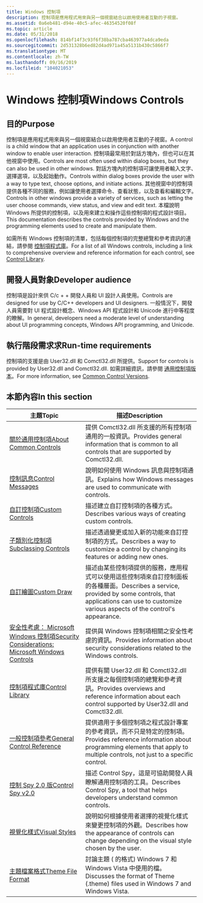 ```yaml
---
title: Windows 控制項
description: 控制項是應用程式用來與另一個視窗結合以啟用使用者互動的子視窗。
ms.assetid: 0a6eb481-d94e-40c5-afec-46354520f08f
ms.topic: article
ms.date: 05/31/2018
ms.openlocfilehash: 814bf14f3c93f6f38ba787cba463977a4dca9eda
ms.sourcegitcommit: 2d531328b6ed82d4ad971a45a5131b430c5866f7
ms.translationtype: MT
ms.contentlocale: zh-TW
ms.lasthandoff: 09/16/2019
ms.locfileid: "104021053"
---
```

# <a name="windows-controls"></a><span data-ttu-id="12df3-103">Windows 控制項</span><span class="sxs-lookup"><span data-stu-id="12df3-103">Windows Controls</span></span>

## <a name="purpose"></a><span data-ttu-id="12df3-104">目的</span><span class="sxs-lookup"><span data-stu-id="12df3-104">Purpose</span></span>

<span data-ttu-id="12df3-105">控制項是應用程式用來與另一個視窗結合以啟用使用者互動的子視窗。</span><span class="sxs-lookup"><span data-stu-id="12df3-105">A control is a child window that an application uses in conjunction with another window to enable user interaction.</span></span> <span data-ttu-id="12df3-106">控制項最常用於對話方塊內，但也可以在其他視窗中使用。</span><span class="sxs-lookup"><span data-stu-id="12df3-106">Controls are most often used within dialog boxes, but they can also be used in other windows.</span></span> <span data-ttu-id="12df3-107">對話方塊內的控制項可讓使用者輸入文字、選擇選項，以及起始動作。</span><span class="sxs-lookup"><span data-stu-id="12df3-107">Controls within dialog boxes provide the user with a way to type text, choose options, and initiate actions.</span></span> <span data-ttu-id="12df3-108">其他視窗中的控制項提供各種不同的服務，例如讓使用者選擇命令、查看狀態，以及查看和編輯文字。</span><span class="sxs-lookup"><span data-stu-id="12df3-108">Controls in other windows provide a variety of services, such as letting the user choose commands, view status, and view and edit text.</span></span> <span data-ttu-id="12df3-109">本檔說明 Windows 所提供的控制項，以及用來建立和操作這些控制項的程式設計項目。</span><span class="sxs-lookup"><span data-stu-id="12df3-109">This documentation describes the controls provided by Windows and the programming elements used to create and manipulate them.</span></span>

<span data-ttu-id="12df3-110">如需所有 Windows 控制項的清單，包括每個控制項的完整總覽和參考資訊的連結，請參閱 [控制項程式庫](individual-control-info.md)。</span><span class="sxs-lookup"><span data-stu-id="12df3-110">For a list of all Windows controls, including a link to comprehensive overview and reference information for each control, see [Control Library](individual-control-info.md).</span></span>

## <a name="developer-audience"></a><span data-ttu-id="12df3-111">開發人員對象</span><span class="sxs-lookup"><span data-stu-id="12df3-111">Developer audience</span></span>

<span data-ttu-id="12df3-112">控制項是設計來供 C/c + + 開發人員和 UI 設計人員使用。</span><span class="sxs-lookup"><span data-stu-id="12df3-112">Controls are designed for use by C/C++ developers and UI designers.</span></span> <span data-ttu-id="12df3-113">一般情況下，開發人員需要對 UI 程式設計概念、Windows API 程式設計和 Unicode 進行中等程度的瞭解。</span><span class="sxs-lookup"><span data-stu-id="12df3-113">In general, developers need a moderate level of understanding about UI programming concepts, Windows API programming, and Unicode.</span></span>

## <a name="run-time-requirements"></a><span data-ttu-id="12df3-114">執行階段需求求</span><span class="sxs-lookup"><span data-stu-id="12df3-114">Run-time requirements</span></span>

<span data-ttu-id="12df3-115">控制項的支援是由 User32.dll 和 Comctl32.dll 所提供。</span><span class="sxs-lookup"><span data-stu-id="12df3-115">Support for controls is provided by User32.dll and Comctl32.dll.</span></span> <span data-ttu-id="12df3-116">如需詳細資訊，請參閱 [通用控制項版本](common-control-versions.md)。</span><span class="sxs-lookup"><span data-stu-id="12df3-116">For more information, see [Common Control Versions](common-control-versions.md).</span></span>

## <a name="in-this-section"></a><span data-ttu-id="12df3-117">本節內容</span><span class="sxs-lookup"><span data-stu-id="12df3-117">In this section</span></span>



| <span data-ttu-id="12df3-118">主題</span><span class="sxs-lookup"><span data-stu-id="12df3-118">Topic</span></span>                                                                             | <span data-ttu-id="12df3-119">描述</span><span class="sxs-lookup"><span data-stu-id="12df3-119">Description</span></span>                                                                                                                                     |
|-----------------------------------------------------------------------------------|-------------------------------------------------------------------------------------------------------------------------------------------------|
| [<span data-ttu-id="12df3-120">關於通用控制項</span><span class="sxs-lookup"><span data-stu-id="12df3-120">About Common Controls</span></span>](common-controls-intro.md)<br/>                     | <span data-ttu-id="12df3-121">提供 Comctl32.dll 所支援的所有控制項通用的一般資訊。</span><span class="sxs-lookup"><span data-stu-id="12df3-121">Provides general information that is common to all controls that are supported by Comctl32.dll.</span></span><br/>                                      |
| [<span data-ttu-id="12df3-122">控制訊息</span><span class="sxs-lookup"><span data-stu-id="12df3-122">Control Messages</span></span>](control-messages.md)<br/>                               | <span data-ttu-id="12df3-123">說明如何使用 Windows 訊息與控制項通訊。</span><span class="sxs-lookup"><span data-stu-id="12df3-123">Explains how Windows messages are used to communicate with controls.</span></span><br/>                                                                 |
| [<span data-ttu-id="12df3-124">自訂控制項</span><span class="sxs-lookup"><span data-stu-id="12df3-124">Custom Controls</span></span>](user-controls-intro.md)<br/>                             | <span data-ttu-id="12df3-125">描述建立自訂控制項的各種方式。</span><span class="sxs-lookup"><span data-stu-id="12df3-125">Describes various ways of creating custom controls.</span></span> <br/>                                                                                 |
| [<span data-ttu-id="12df3-126">子類別化控制項</span><span class="sxs-lookup"><span data-stu-id="12df3-126">Subclassing Controls</span></span>](subclassing-overview.md)<br/>                       | <span data-ttu-id="12df3-127">描述透過變更或加入新的功能來自訂控制項的方式。</span><span class="sxs-lookup"><span data-stu-id="12df3-127">Describes a way to customize a control by changing its features or adding new ones.</span></span> <br/>                                                 |
| [<span data-ttu-id="12df3-128">自訂繪圖</span><span class="sxs-lookup"><span data-stu-id="12df3-128">Custom Draw</span></span>](custom-draw.md)<br/>                                         | <span data-ttu-id="12df3-129">描述由某些控制項提供的服務，應用程式可以使用這些控制項來自訂控制面板的各種層面。</span><span class="sxs-lookup"><span data-stu-id="12df3-129">Describes a service, provided by some controls, that applications can use to customize various aspects of the control's appearance.</span></span> <br/> |
| [<span data-ttu-id="12df3-130">安全性考慮： Microsoft Windows 控制項</span><span class="sxs-lookup"><span data-stu-id="12df3-130">Security Considerations: Microsoft Windows Controls</span></span>](sec-comctls.md)<br/> | <span data-ttu-id="12df3-131">提供與 Windows 控制項相關之安全性考慮的資訊。</span><span class="sxs-lookup"><span data-stu-id="12df3-131">Provides information about security considerations related to the Windows controls.</span></span> <br/>                                                 |
| [<span data-ttu-id="12df3-132">控制項程式庫</span><span class="sxs-lookup"><span data-stu-id="12df3-132">Control Library</span></span>](individual-control-info.md)<br/>                         | <span data-ttu-id="12df3-133">提供有關 User32.dll 和 Comctl32.dll 所支援之每個控制項的總覽和參考資訊。</span><span class="sxs-lookup"><span data-stu-id="12df3-133">Provides overviews and reference information about each control supported by User32.dll and Comctl32.dll.</span></span><br/>                            |
| [<span data-ttu-id="12df3-134">一般控制項參考</span><span class="sxs-lookup"><span data-stu-id="12df3-134">General Control Reference</span></span>](common-control-reference.md)<br/>              | <span data-ttu-id="12df3-135">提供適用于多個控制項之程式設計專案的參考資訊，而不只是特定的控制項。</span><span class="sxs-lookup"><span data-stu-id="12df3-135">Provides reference information about programming elements that apply to multiple controls, not just to a specific control.</span></span><br/>           |
| [<span data-ttu-id="12df3-136">控制 Spy 2.0 版</span><span class="sxs-lookup"><span data-stu-id="12df3-136">Control Spy v2.0</span></span>](control-spy.md)<br/>                                    | <span data-ttu-id="12df3-137">描述 Control Spy，這是可協助開發人員瞭解通用控制項的工具。</span><span class="sxs-lookup"><span data-stu-id="12df3-137">Describes Control Spy, a tool that helps developers understand common controls.</span></span> <br/>                                                     |
| [<span data-ttu-id="12df3-138">視覺化樣式</span><span class="sxs-lookup"><span data-stu-id="12df3-138">Visual Styles</span></span>](themes-overview.md)<br/>                                   | <span data-ttu-id="12df3-139">說明如何根據使用者選擇的視覺化樣式來變更控制項的外觀。</span><span class="sxs-lookup"><span data-stu-id="12df3-139">Describes how the appearance of controls can change depending on the visual style chosen by the user.</span></span> <br/>                               |
| [<span data-ttu-id="12df3-140">主題檔案格式</span><span class="sxs-lookup"><span data-stu-id="12df3-140">Theme File Format</span></span>](themesfileformat-overview.md)<br/>                     | <span data-ttu-id="12df3-141">討論主題 ( 的格式) Windows 7 和 Windows Vista 中使用的檔。</span><span class="sxs-lookup"><span data-stu-id="12df3-141">Discusses the format of Theme (.theme) files used in Windows 7 and Windows Vista.</span></span><br/>                                                    |



 

 

 





